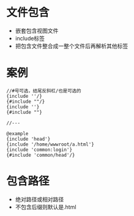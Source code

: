 
# 文件包含

- 嵌套包含视图文件
- include标签
- 把包含文件整合成一整个文件后再解析其他标签

# 案例


```
//#号可选，结尾反斜杠/也是可选的
{include ''/}
{#include ""/}
{include ''}
{#include ""}

//---

@example 
{include 'head'}
{include '/home/wwwroot/a.html'}
{include 'common:login'}
{#include 'common/head'/}
```

# 包含路径

- 绝对路径或相对路径
- 不包含后缀则默认是.html
